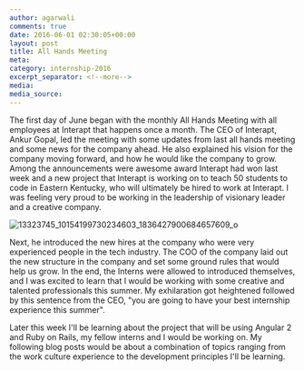 ```yaml
---
author: agarwali
comments: true
date: 2016-06-01 02:30:05+00:00
layout: post
title: All Hands Meeting
meta:
category: internship-2016
excerpt_separator: <!--more-->
media:
media_source:
---
```


The first day of June began with the monthly All Hands Meeting with all employees at Interapt that happens once a month. The CEO of Interapt, Ankur Gopal, led the meeting with some updates from last all hands meeting and some news for the company ahead. He also explained his vision for the company moving forward, and how he would like the company to grow. Among the announcements were awesome award Interapt had won last week and a new project that Interapt is working on to teach 50 students to code in Eastern Kentucky, who will ultimately be hired to work at Interapt. I was feeling very proud to be working in the leadership of visionary leader and a creative company.

<!--more-->

![13323745_10154199730234603_1836427900684657609_o](https://iamishwar.files.wordpress.com/2016/06/13323745_10154199730234603_1836427900684657609_o.jpg)

Next, he introduced the new hires at the company who were very experienced people in the tech industry. The COO of the company laid out the new structure in the company and set some ground rules that would help us grow. In the end, the Interns were allowed to introduced themselves, and I was excited to learn that I would be working with some creative and talented professionals this summer. My exhilaration got heightened followed by this sentence from the CEO, "you are going to have your best internship experience this summer".

Later this week I'll be learning about the project that will be using Angular 2 and Ruby on Rails, my fellow interns and I would be working on. My following blog posts would be about a combination of topics ranging from the work culture experience to the development principles I'll be learning.
